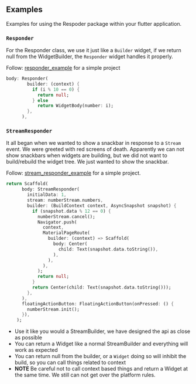 ## Examples
Examples for using the Respoder package within your flutter application.


### `Responder`
For the Responder class, we use it just like a `Builder` widget, if we return null from the 
WidgetBuilder, the `Responder`  widget handles it properly.

Follow: [responder_example](./responder_example) for a simple project

```dart
body: Responder(
        builder: (context) {
          if (i % 10 == 0) {
            return null;
          } else
            return WidgetBody(number: i);
        },
      ),
```

### `StreamResponder`
It all began when we wanted to show a snackbar in response to a `Stream` event. We were greeted with red screens of death.
Apparently we can not show snackbars when widgets are building, but we did not want to build/rebuild the widget tree.
We just wanted to show the snackbar.

Follow: [stream_responder_example](./stream_responder_example) for a simple project.
```dart
return Scaffold(
      body: StreamResponder(
        initialData: 1,
        stream: numberStream.numbers,
        builder: (BuildContext context, AsyncSnapshot snapshot) {
          if (snapshot.data % 12 == 0) {
            numberStream.cancel();
            Navigator.push(
              context,
              MaterialPageRoute(
                builder: (context) => Scaffold(
                  body: Center(
                    child: Text(snapshot.data.toString()),
                  ),
                ),
              ),
            );
            return null;
          }
          return Center(child: Text(snapshot.data.toString()));
        },
      ),
      floatingActionButton: FloatingActionButton(onPressed: () {
        numberStream.init();
      }),
    );
```

* Use it like you would a StreamBuilder, we have designed the api as close as possible
* You can return a Widget like a normal StreamBuilder and everything will work as expected
* You can return null from the builder, or a `Widget` doing so will inhibit the build, so you can call things related to context 
* **NOTE** Be careful not to call context based things and return a Widget at the same time. We still can not get over the platform rules.